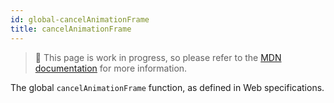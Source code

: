 ```yaml
---
id: global-cancelAnimationFrame
title: cancelAnimationFrame
---
```


> 🚧 This page is work in progress, so please refer to the [MDN documentation](https://developer.mozilla.org/en-US/docs/Web/API/Window/cancelAnimationFrame) for more information.

The global `cancelAnimationFrame` function, as defined in Web specifications.
